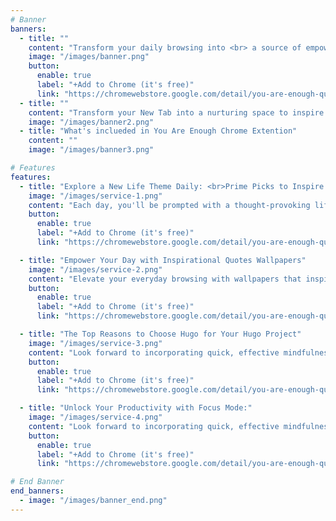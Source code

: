 ```yaml
---
# Banner
banners:
  - title: ""
    content: "Transform your daily browsing into <br> a source of empowerment<br>& a daily reminder <br>that you are more than your productivity <br>— you are your priorities."
    image: "/images/banner.png"
    button:
      enable: true
      label: "+Add to Chrome (it's free)"
      link: "https://chromewebstore.google.com/detail/you-are-enough-quotes-the/jjhepbefjobocclogioacjcbnnkbiffn?authuser=0&hl=en"
  - title: ""
    content: "Transform your New Tab into a nurturing space to inspire self-acceptance, fuel your motivation, find your pace, discover your authentic self, and live a fulfilled life, free from energy-draining things like burnout or peer pressure in this fast-paced world."
    image: "/images/banner2.png"
  - title: "What's inclueded in You Are Enough Chrome Extention"
    content: ""
    image: "/images/banner3.png"

# Features
features:
  - title: "Explore a New Life Theme Daily: <br>Prime Picks to Inspire Your Self-Discovery Journey"
    image: "/images/service-1.png"
    content: "Each day, you'll be prompted with a thought-provoking life question designed to spark deep introspection and broaden your perspective.\nAccompanying each question, we curate and recommend one insightful articles, helping you explore complex life themes and better understand your own thoughts and feelings. Whether you're looking to find clarity, seek motivation, or simply expand your horizons, 'Daily Life Theme' offers a unique opportunity to engage with your inner self while gaining valuable wisdom from around the world."
    button:
      enable: true
      label: "+Add to Chrome (it's free)"
      link: "https://chromewebstore.google.com/detail/you-are-enough-quotes-the/jjhepbefjobocclogioacjcbnnkbiffn?authuser=0&hl=en"

  - title: "Empower Your Day with Inspirational Quotes Wallpapers"
    image: "/images/service-2.png"
    content: "Elevate your everyday browsing with wallpapers that inspire limitless possibilities. Each quote is designed to unlock your inner potential and boost your motivation, turning every tab into a source of inspiration."
    button:
      enable: true
      label: "+Add to Chrome (it's free)"
      link: "https://chromewebstore.google.com/detail/you-are-enough-quotes-the/jjhepbefjobocclogioacjcbnnkbiffn?authuser=0&hl=en"

  - title: "The Top Reasons to Choose Hugo for Your Hugo Project"
    image: "/images/service-3.png"
    content: "Look forward to incorporating quick, effective mindfulness exercises into your routine with our Breathe & Reset feature. \nDesigned to promote relaxation and clarity it's the perfect companion for anyone looking to destress and refocus in just minutes."
    button:
      enable: true
      label: "+Add to Chrome (it's free)"
      link: "https://chromewebstore.google.com/detail/you-are-enough-quotes-the/jjhepbefjobocclogioacjcbnnkbiffn?authuser=0&hl=en"

  - title: "Unlock Your Productivity with Focus Mode:"
    image: "/images/service-4.png"
    content: "Look forward to incorporating quick, effective mindfulness exercises into your routine with our Breathe & Reset feature. \nDesigned to promote relaxation and clarity it's the perfect companion for anyone looking to destress and refocus in just minutes."
    button:
      enable: true
      label: "+Add to Chrome (it's free)"
      link: "https://chromewebstore.google.com/detail/you-are-enough-quotes-the/jjhepbefjobocclogioacjcbnnkbiffn?authuser=0&hl=en"

# End Banner
end_banners:
  - image: "/images/banner_end.png"
---
```

